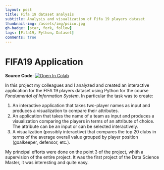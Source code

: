 ```yaml
---
layout: post
title: Fifa 19 dataset analysis
subtitle: Analysis and visualization of Fifa 19 players dataset
thumbnail-img: /assets/img/psico.jpg
gh-badge: [star, fork, follow]
tags: [Fifa19, Python, Dataset]
comments: true
---
```


# FIFA19 Application

**Source Code**: [![Open In Colab](https://colab.research.google.com/assets/colab-badge.svg)](https://colab.research.google.com/github/FedericoZanotti/FIFA19_analysis/blob/master/FIS_Project_FIFA19.ipynb)

In this project my colleagues and I analyzed and created an interactive application for the FIFA 19 players dataset using Python for the course _Fondumental of Information System_. 
In particular the task was to create: 
1. An interactive application that takes two-player names as input and produces a visualization to compare their attributes. 
2. An application that takes the name of a team as input and produces a visualization comparing the players in terms of an attribute of choice. The attribute can be an input or can be selected interactively.
3. A visualization (possibly interactive) that compares the top 20 clubs in terms of the average overall value grouped by player position (goalkeeper, defensor, etc.). 

My principal efforts were done on the point 3 of the project, whith a supervision of the entire project. It was the first project of the Data Science Master, it was 
interesting and quite easy.
